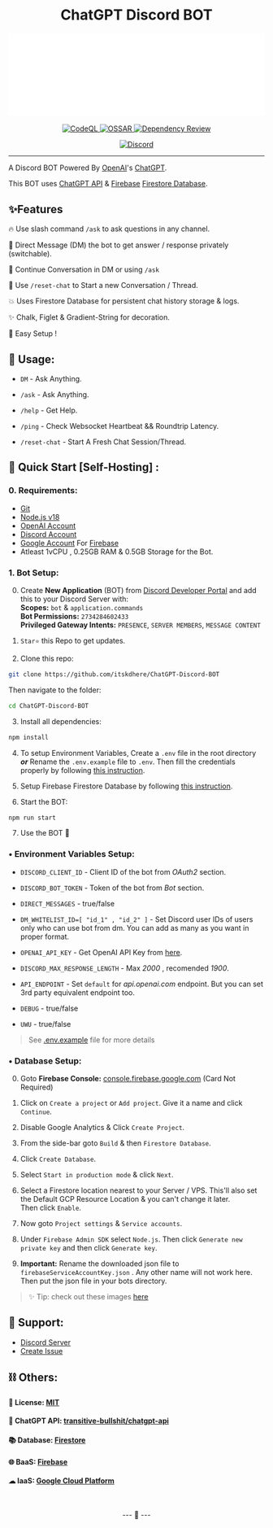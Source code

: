 
<h1 align="center">
ChatGPT Discord BOT
</h1>

<p align="center">
<img src="img/ChatGPT.svg">
</p>

<p align="center">
<a href="https://github.com/itskdhere/ChatGPT-Discord-BOT/actions/workflows/codeql.yml" title="CodeQL">
<img alt="CodeQL" src="https://github.com/itskdhere/ChatGPT-Discord-BOT/actions/workflows/codeql.yml/badge.svg?branch=main">
</a>
<a href="https://github.com/itskdhere/ChatGPT-Discord-BOT/actions/workflows/ossar.yml" title="OSSAR">
<img alt="OSSAR" src="https://github.com/itskdhere/ChatGPT-Discord-BOT/actions/workflows/ossar.yml/badge.svg?branch=main">
</a>
<a href="https://github.com/itskdhere/ChatGPT-Discord-BOT/actions/workflows/dependency-review.yml" title="Dependency Review">
<img alt="Dependency Review" src="https://github.com/itskdhere/ChatGPT-Discord-BOT/actions/workflows/dependency-review.yml/badge.svg">
</a>
</p>

<p align="center">
<a href="https://redirect.itskdhere.workers.dev/server/support/invite" title="Join Support Server"><img alt="Discord" src="https://img.shields.io/discord/917792741054894131?color=%235865F2&label=Chat&logo=discord&logoColor=%23FFFFFF&style=for-the-badge"></a>
</p>

----
<!--
[![CodeQL](https://github.com/itskdhere/ChatGPT-Discord-BOT/actions/workflows/codeql.yml/badge.svg?branch=main)](https://github.com/itskdhere/ChatGPT-Discord-BOT/actions/workflows/codeql.yml)
[![OSSAR](https://github.com/itskdhere/ChatGPT-Discord-BOT/actions/workflows/ossar.yml/badge.svg?branch=main)](https://github.com/itskdhere/ChatGPT-Discord-BOT/actions/workflows/ossar.yml)
[![Dependency Review](https://github.com/itskdhere/ChatGPT-Discord-BOT/actions/workflows/dependency-review.yml/badge.svg?branch=main)](https://github.com/itskdhere/ChatGPT-Discord-BOT/actions/workflows/dependency-review.yml) 
-->

A Discord BOT Powered By [OpenAI](https://openai.com/)'s [ChatGPT](https://chat.openai.com).

This BOT uses [ChatGPT API](https://github.com/transitive-bullshit/chatgpt-api) & [Firebase](https://firebase.google.com/) [Firestore Database](https://firebase.google.com/docs/firestore).

## ✨Features 
 🔥 Use slash command `/ask` to ask questions in any channel.
 
 🔑 Direct Message (DM) the bot to get answer / response privately (switchable).

 🧵 Continue Conversation in DM or using `/ask`
 
 🔄 Use `/reset-chat` to Start a new Conversation / Thread.

 💥 Uses Firestore Database for persistent chat history storage & logs.

 ✨ Chalk, Figlet & Gradient-String for decoration.

 💫 Easy Setup !
 
## 🥏 Usage:

 - `DM` - Ask Anything.

 - `/ask` - Ask Anything.
 
 - `/help` - Get Help.

 - `/ping` - Check Websocket Heartbeat && Roundtrip Latency.

 - `/reset-chat` - Start A Fresh Chat Session/Thread.


## 📡 Quick Start [Self-Hosting] :
### 0. Requirements:
 - [Git](https://git-scm.com/)
 - [Node.js v18](https://nodejs.org/)
 - [OpenAI Account](https://chat.openai.com/)
 - [Discord Account](https://discord.com/)
 - [Google Account](https://accounts.google.com/) For [Firebase](https://firebase.google.com/)
 - Atleast 1vCPU , 0.25GB RAM & 0.5GB Storage for the Bot.

### 1. Bot Setup:
0. Create **New Application** (BOT) from [Discord Developer Portal](https://discord.com/developers/applications) and add this to your Discord Server with:<br>
**Scopes:** `bot` & `application.commands` <br>
**Bot Permissions:** `2734284602433` <br>
**Privileged Gateway Intents:** `PRESENCE`, `SERVER MEMBERS`, `MESSAGE CONTENT` 

1. `Star⭐` this Repo to get updates. 

2. Clone this repo:
```bash
git clone https://github.com/itskdhere/ChatGPT-Discord-BOT
```
Then navigate to the folder:
```bash
cd ChatGPT-Discord-BOT
```

3. Install all dependencies: 
```bash
npm install
```

4. To setup Environment Variables, Create a `.env` file in the root directory ***or*** Rename the `.env.example` file to `.env`. Then fill the credentials properly by following [this instruction](https://github.com/itskdhere/ChatGPT-Discord-BOT#2-environment-variables-setup).

5. Setup Firebase Firestore Database by following [this instruction](https://github.com/itskdhere/ChatGPT-Discord-BOT#3-database-setup).

6. Start the BOT: 
```bash
npm run start
```

7. Use the BOT 🎉

### • Environment Variables Setup:

- `DISCORD_CLIENT_ID` - Client ID of the bot from *OAuth2* section.

- `DISCORD_BOT_TOKEN` - Token of the bot from *Bot* section.

- `DIRECT_MESSAGES` - true/false

- `DM_WHITELIST_ID=[ "id_1" , "id_2" ]` - Set Discord user IDs of users only who can use bot from dm. You can add as many as you want in proper format.

- `OPENAI_API_KEY` - Get OpenAI API Key from [here](https://platform.openai.com/account/api-keys).

- `DISCORD_MAX_RESPONSE_LENGTH` - Max *2000* , recomended *1900*.

- `API_ENDPOINT` - Set `default` for *api.openai.com* endpoint. But you can set 3rd party equivalent endpoint too.

- `DEBUG` - true/false

- `UWU` - true/false

> See [.env.example](https://github.com/itskdhere/ChatGPT-Discord-BOT/blob/main/.env.example) file for more details

### • Database Setup:

 0. Goto **Firebase Console:** [console.firebase.google.com](https://console.firebase.google.com/) (Card Not Required)

 1. Click on `Create a project` or `Add project`. Give it a name and click `Continue`.

 2. Disable Google Analytics & Click `Create Project`.

 3. From the side-bar goto `Build` & then `Firestore Database`.

 4. Click `Create Database`.

 5. Select `Start in production mode` & click `Next`.

 6. Select a Firestore location nearest to your Server / VPS. This'll also set the Default GCP Resource Location & you can't change it later. <br> Then click `Enable`.

 7. Now goto `Project settings` & `Service accounts`.

 8. Under `Firebase Admin SDK` select `Node.js`. Then click `Generate new private key` and then click `Generate key`.

 9. **Important:** Rename the downloaded json file to `firebaseServiceAccountKey.json` . Any other name will not work here. Then put the json file in your bots directory.

> ✨ Tip: check out these images [here](https://github.com/itskdhere/ChatGPT-Discord-BOT/tree/main/img)

## 💬 Support:

- [Discord Server](https://redirect.itskdhere.workers.dev/server/support/invite)
- [Create Issue](https://github.com/itskdhere/ChatGPT-Discord-BOT/issues/new)

## ⛓ Others:
#### 📝 License: [MIT](https://github.com/itskdhere/ChatGPT-Discord-BOT/blob/main/LICENSE)
#### 🔋 ChatGPT API: [transitive-bullshit/chatgpt-api](https://github.com/transitive-bullshit/chatgpt-api)
#### 📚 Database: [Firestore](https://firebase.google.com/docs/firestore)
#### 🌐 BaaS: [Firebase](https://firebase.google.com/)
#### ☁ IaaS: [Google Cloud Platform](https://cloud.google.com/)

<br>
<p align='center'>
--- 🙂 ---
</p>
